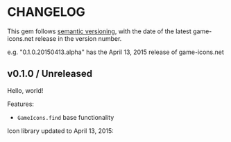 # CHANGELOG

This gem follows [semantic versioning](http://semver.org), with the date of the latest game-icons.net release in the version number.

e.g. "0.1.0.20150413.alpha" has the April 13, 2015 release of game-icons.net

## v0.1.0 / Unreleased

Hello, world!

Features:
  * `GameIcons.find` base functionality

Icon library updated to April 13, 2015:
